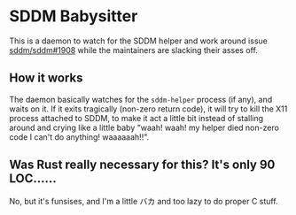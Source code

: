 # SDDM Babysitter

This is a daemon to watch for the SDDM helper and work around issue
[sddm/sddm#1908] while the maintainers are slacking their asses off.

[sddm/sddm#1908]: https://github.com/sddm/sddm/issues/1908

## How it works

The daemon basically watches for the `sddm-helper` process (if any), and waits
on it. If it exits tragically (non-zero return code), it will try to kill the
X11 process attached to SDDM, to make it act a little bit instead of stalling
around and crying like a little baby "waah! waah! my helper died non-zero code
I can't do anything! waaaaaah!!".

## Was Rust really necessary for this? It's only 90 LOC……

No, but it's funsises, and I'm a little バカ and too lazy to do proper C stuff.
